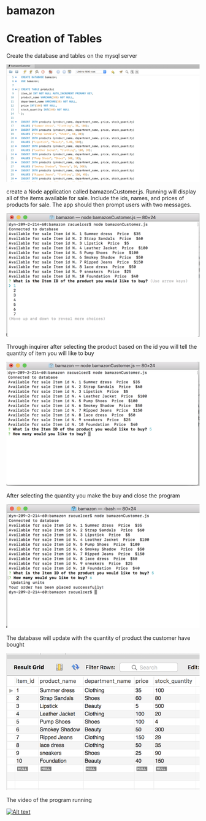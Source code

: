 # bamazon
<h1> Creation of Tables </h1>
Create the database and tables on the mysql server

![alt text](images/1.png)

create a Node application called bamazonCustomer.js. Running will display all of the items available for sale. Include the ids, names, and prices of products for sale. The app should then prompt users with two messages.

![alt text](images/2.png)

Through inquirer after selecting the product based on the id you will tell the quantity of item you will like to buy

![alt text](images/3.png)

After selecting the quantity you make the buy and close the program

![alt text](images/4.png)

The database will update with the quantity of product the customer have bought

![alt text](images/5.png)

The video of the program running


[![Alt text](https://img.youtube.com/vi/34zujlBViUM/0.jpg)](https://youtu.be/34zujlBViUM)

